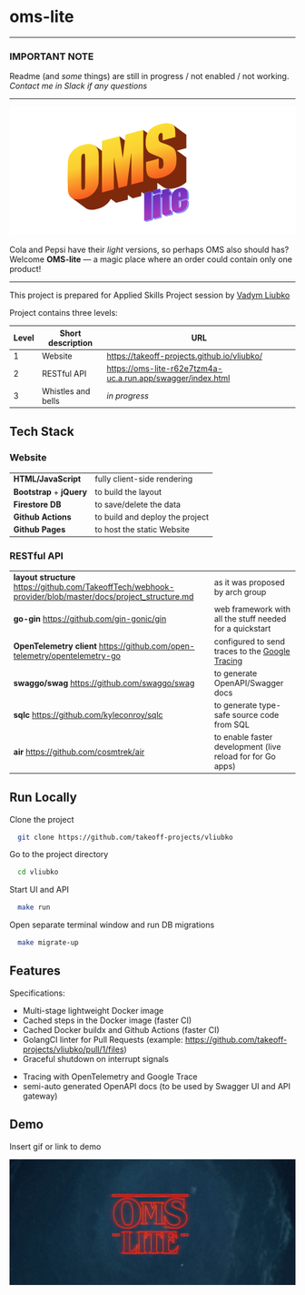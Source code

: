 
# oms-lite

---
### IMPORTANT NOTE

Readme (and _some_ things) are still in progress / not enabled / not working.  
_Contact me in Slack if any questions_

---
![OMS lite logo](public/oms-lite-logo.png?raw=true "OMS lite logo")

Cola and Pepsi have their _light_ versions, so perhaps OMS also should has?  
Welcome **OMS-lite** — a magic place where an order could contain only one product!

---

This project is prepared for Applied Skills Project session by [Vadym Liubko](http://github.com/vliubko)

Project contains three levels:

| Level | Short description  | URL                                         |
|-------|--------------------|---------------------------------------------|
| 1     | Website            | https://takeoff-projects.github.io/vliubko/ |
| 2     | RESTful API        | https://oms-lite-r62e7tzm4a-uc.a.run.app/swagger/index.html
| 3     | Whistles and bells | _in progress_ |


## Tech Stack


### Website

|                              |                                 |
|------------------------------|---------------------------------|
| **HTML/JavaScript**          | fully client-side rendering     |
| **Bootstrap**  +  **jQuery** | to build the layout             |
| **Firestore DB**             | to save/delete the data         |
| **Github Actions**           | to build and deploy the project |
| **Github Pages**             | to host the static Website      |

### RESTful API

|                                                                                                             |                                                                                                                             |
|-------------------------------------------------------------------------------------------------------------|-----------------------------------------------------------------------------------------------------------------------------|
| **layout structure**  https://github.com/TakeoffTech/webhook-provider/blob/master/docs/project_structure.md | as it was proposed by arch group                                                                                            |
| **go-gin** https://github.com/gin-gonic/gin                                                                 | web framework with all the stuff needed for a quickstart                                                                    |
| **OpenTelemetry client** https://github.com/open-telemetry/opentelemetry-go                                 | configured to send traces to the  [Google Tracing](https://console.cloud.google.com/traces/list?project=roi-takeoff-user77) |
| **swaggo/swag** https://github.com/swaggo/swag                                                              | to generate OpenAPI/Swagger docs                                                                                            |
| **sqlc** https://github.com/kyleconroy/sqlc                                                                 | to generate type-safe source code from SQL                                                                                  |
| **air** https://github.com/cosmtrek/air                                                                     | to enable faster development (live reload for for Go apps)                                                                  |

## Run Locally

Clone the project

```bash
  git clone https://github.com/takeoff-projects/vliubko
```

Go to the project directory

```bash
  cd vliubko
```

Start UI and API

```bash
  make run
```

Open separate terminal window and run DB migrations

```bash
  make migrate-up
```

## Features

Specifications:

* Multi-stage lightweight Docker image
* Cached steps in the Docker image (faster CI)
* Cached Docker buildx and Github Actions (faster CI)
* GolangCI linter for Pull Requests (example: https://github.com/takeoff-projects/vliubko/pull/1/files)
* Graceful shutdown on interrupt signals
<!-- * Health checks (readiness and liveness) -->
* Tracing with OpenTelemetry and Google Trace
* semi-auto generated OpenAPI docs (to be used by Swagger UI and API gateway) 
<!-- * Helm and Kustomize installers -->
<!-- * End-to-End testing with Kubernetes Kind and Helm -->
<!-- * CVE scanning with trivy -->
## Demo

Insert gif or link to demo

![OMS lite logo](public/oms-lite-str.png?raw=true "OMS lite logo")
